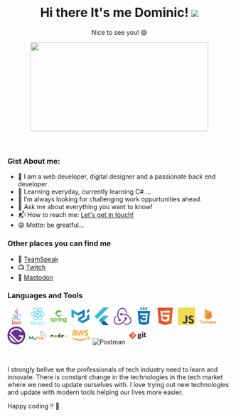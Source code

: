 <p align="center"><img src="https://komarev.com/ghpvc/?username=davokin&style=flat-square&color=blue" alt=""></p>

<h1 align="center">Hi there It's me Dominic! <img src="https://media.giphy.com/media/hvRJCLFzcasrR4ia7z/giphy.gif" width="25px"></h1>
<p align="center">Nice to see you! 😄</p>
<p align="center"><img src="https://media.giphy.com/media/NHvv0Bo3oGq1eTBDd1/giphy.gif" width="400" height="200"  /></p>

</br>

### Gist About me:

- 🎤 I am a web developer, digital designer and a passionate back end developer
- 🌱 Learning everyday, currently learning C# ...
- 🌋 I’m always looking for challenging work oppurtunities ahead.
- 💬 Ask me about everything you want to know!
- 📬 How to reach me: <a href="mailto:dominic@felber.ink">Let's get in touch!</a>
- 😄 Motto: be greatful...

### Other places you can find me 

- 🎤 <a href="https://invite.teamspeak.com/ts3.felber.ink/">TeamSpeak</a>
- 📺 <a href="https://twitch.tv/d3vop3r4t0r">Twitch</a>
- 🐘 <a href="https://troet.cafe/@davokin">Mastodon</a>

### Languages and Tools

<p>
<img src="https://github.com/devicons/devicon/blob/master/icons/java/java-original-wordmark.svg" title="Java" alt="Java" width="40" height="40"/>&nbsp;
<img src="https://github.com/devicons/devicon/blob/master/icons/react/react-original-wordmark.svg" title="React" alt="React" width="40" height="40"/>&nbsp;
<img src="https://github.com/devicons/devicon/blob/master/icons/spring/spring-original-wordmark.svg" title="Spring" alt="Spring" width="40" height="40"/>&nbsp;
<img src="https://github.com/devicons/devicon/blob/master/icons/materialui/materialui-original.svg" title="Material UI" alt="Material UI" width="40" height="40"/>&nbsp;
<img src="https://github.com/devicons/devicon/blob/master/icons/flutter/flutter-original.svg" title="Flutter" alt="Flutter" width="40" height="40"/>&nbsp;
<img src="https://github.com/devicons/devicon/blob/master/icons/redux/redux-original.svg" title="Redux" alt="Redux " width="40" height="40"/>&nbsp;
<img src="https://github.com/devicons/devicon/blob/master/icons/css3/css3-plain-wordmark.svg"  title="CSS3" alt="CSS" width="40" height="40"/>&nbsp;
<img src="https://github.com/devicons/devicon/blob/master/icons/html5/html5-original.svg" title="HTML5" alt="HTML" width="40" height="40"/>&nbsp;
<img src="https://github.com/devicons/devicon/blob/master/icons/javascript/javascript-original.svg" title="JavaScript" alt="JavaScript" width="40" height="40"/>&nbsp;
<img src="https://github.com/devicons/devicon/blob/master/icons/firebase/firebase-plain-wordmark.svg" title="Firebase" alt="Firebase" width="40" height="40"/>&nbsp;
<img src="https://github.com/devicons/devicon/blob/master/icons/gatsby/gatsby-original.svg" title="Gatsby"  alt="Gatsby" width="40" height="40"/>&nbsp;
<img src="https://github.com/devicons/devicon/blob/master/icons/mysql/mysql-original-wordmark.svg" title="MySQL"  alt="MySQL" width="40" height="40"/>&nbsp;
<img src="https://github.com/devicons/devicon/blob/master/icons/nodejs/nodejs-original-wordmark.svg" title="NodeJS" alt="NodeJS" width="40" height="40"/>&nbsp;
<img src="https://github.com/devicons/devicon/blob/master/icons/amazonwebservices/amazonwebservices-plain-wordmark.svg" title="AWS" alt="AWS" width="40" height="40"/>&nbsp;
<img src="https://www.vectorlogo.zone/logos/getpostman/getpostman-icon.svg" title="Postman"  alt="Postman" width="40" height="40"/>&nbsp;
<img src="https://github.com/devicons/devicon/blob/master/icons/git/git-original-wordmark.svg" title="Git" **alt="Git" width="40" height="40"/>&nbsp;
</p>

</br>

I strongly belive we the professionals of tech industry need to learn and innovate. There is constant change in the technologies in the tech market where we need to update ourselves with. I love trying out new technologies and update with modern tools helping our lives more easier.

Happy coding !! 👋
